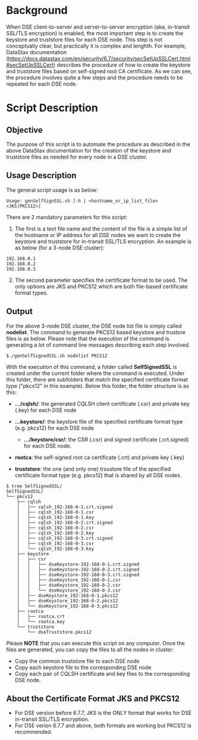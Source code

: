 # Background

When DSE client-to-server and server-to-server encryption (aka, in-transit SSL/TLS encryption) is enabled, the most important step is to create the keystore and truststore files for each DSE node. This step is not conceptually clear, but practically it is complex and lenghth. For example, DataStax documentation (https://docs.datastax.com/en/security/6.7/security/secSetUpSSLCert.html#secSetUpSSLCert) describes the procedure of how to create the keystore and truststore files based on self-signed root CA certificate. As we can see, the procedure involves quite a few steps and the procedure needs to be repeated for each DSE node.

# Script Description

## Objective

The purpose of this script is to automate the procedure as described in the above DataStax documentation for the creation of the keystore and truststore files as needed for every node in a DSE cluster. 

## Usage Description

The general script usage is as below:
```
Usage: genSelfSignSSL.sh [-h | <hostname_or_ip_list_file> <JKS|PKCS12>]
```

There are 2 mandatory parameters for this script:
1. The first is a text file name and the content of the file is a simple list of the hostname or IP address for all DSE nodes we want to create the keystore and truststore for in-transit SSL/TLS encryption. An example is as below (for a 3-node DSE cluster):
```
192.168.0.1
192.168.0.2
192.168.0.3
```
2. The second parameter specifies the certificate format to be used. The only options are JKS and PKCS12 which are both file-based certificate format types.

## Output

For the above 3-node DSE cluster, the DSE node list file is simply called **nodelist**. The command to generate PKCS12 based keystore and trustore files is as below. Please note that the execution of the command is generating a lot of command line messages describing each step involved.
```
$./genSelfSignedSSL.sh nodelist PKCS12
```

With the execution of this command, a folder called **SelfSignedSSL** is created under the current folder where the command is executed. Under this folder, there are subfolders that match the specified certificate format type ("pkcs12" in this example). Below this folder, the folder structure is as this:
* **.../cqlsh/**: the generated CQLSH client certificate (.csr) and private key (.key) for each DSE node

* **...keystore/**: the keystore file of the specified certificate format type (e.g. pkcs12) for each DSE node
  * **.../keystore/csr/**: the CSR (.csr) and signed certificate (.crt.signed) for each DSE node.

* **rootca**: the self-signed root ca certificate (.crt) and private key (.key)

* **truststore**: the one (and only one) trsustore file of the specified certificate format type (e.g. pkcs12) that is shared by all DSE nodes.

```
$ tree SelfSignedSSL/
SelfSignedSSL/
└── pkcs12
    ├── cqlsh
    │   ├── cqlsh_192-168-0-1.crt.signed
    │   ├── cqlsh_192-168-0-1.csr
    │   ├── cqlsh_192-168-0-1.key
    │   ├── cqlsh_192-168-0-2.crt.signed
    │   ├── cqlsh_192-168-0-2.csr
    │   ├── cqlsh_192-168-0-2.key
    │   ├── cqlsh_192-168-0-3.crt.signed
    │   ├── cqlsh_192-168-0-3.csr
    │   └── cqlsh_192-168-0-3.key
    ├── keystore
    │   ├── csr
    │   │   ├── dseKeystore-192-168-0-1.crt.signed
    │   │   ├── dseKeystore-192-168-0-2.crt.signed
    │   │   ├── dseKeystore-192-168-0-3.crt.signed
    │   │   ├── dseKeystore_192-168-0-1.csr
    │   │   ├── dseKeystore_192-168-0-2.csr
    │   │   └── dseKeystore_192-168-0-3.csr
    │   ├── dseKeystore_192-168-0-1.pkcs12
    │   ├── dseKeystore_192-168-0-2.pkcs12
    │   └── dseKeystore_192-168-0-3.pkcs12
    ├── rootca
    │   ├── rootca.crt
    │   └── rootca.key
    └── truststore
        └── dseTruststore.pkcs12
```

Please **NOTE** that you can execute this script on any computer. Once the files are generated, you can copy the files to all the nodes in cluster:
* Copy the common truststore file to each DSE node
* Copy each keystore file to the corresponding DSE node
* Copy each pair of CQLSH certificate and key files to the corresponding DSE node. 

## About the Certificate Format JKS and PKCS12

* For DSE version before 6.7.7, JKS is the ONLY format that works for DSE in-transit SSL/TLS encryption. 
* For DSE verion 6.7.7 and above, both formats are working but PKCS12 is recommended.
